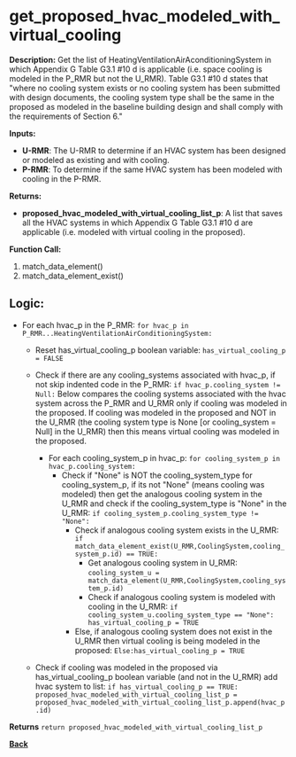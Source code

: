 # get_proposed_hvac_modeled_with_virtual_cooling  

**Description:** Get the list of HeatingVentilationAirAconditioningSystem in which Appendix G Table G3.1 #10 d is applicable (i.e. space cooling is modeled in the P_RMR but not the U_RMR).  Table G3.1 #10 d states that "where no cooling system exists or no cooling system has
been submitted with design documents, the cooling system type shall be the same in the proposed as modeled in the baseline building design and shall comply with the requirements of Section 6."   

**Inputs:**  
- **U-RMR**: The U-RMR to determine if an HVAC system has been designed or modeled as existing and with cooling.  
- **P-RMR**: To determine if the same HVAC system has been modeled with cooling in the P-RMR.  

**Returns:**  
- **proposed_hvac_modeled_with_virtual_cooling_list_p**: A list that saves all the HVAC systems in which Appendix G Table G3.1 #10 d are applicable (i.e. modeled with virtual cooling in the proposed).  
 
**Function Call:**   

1. match_data_element()  
2. match_data_element_exist()  

## Logic:  
- For each hvac_p in the P_RMR: `for hvac_p in P_RMR...HeatingVentilationAirConditioningSystem:`    
    - Reset has_virtual_cooling_p boolean variable: `has_virtual_cooling_p = FALSE`   
    - Check if there are any cooling_systems associated with hvac_p, if not skip indented code in the P_RMR: `if hvac_p.cooling_system != Null:`
        Below compares the cooling systems associated with the hvac system across the P_RMR and U_RMR only if cooling was modeled in the proposed. If cooling was modeled in the proposed and NOT in the U_RMR (the cooling system type is None [or cooling_system = Null] in the U_RMR) then this means virtual cooling was modeled in the proposed. 
        - For each cooling_system_p in hvac_p: `for cooling_system_p in hvac_p.cooling_system:`
            - Check if "None" is NOT the cooling_system_type for cooling_system_p, if its not "None" (means cooling was modeled) then get the analogous cooling system in the U_RMR and check if the cooling_system_type is "None" in the U_RMR: `if cooling_system_p.cooling_system_type != "None":`
                - Check if analogous cooling system exists in the U_RMR: `if match_data_element_exist(U_RMR,CoolingSystem,cooling_system_p.id) == TRUE:` 
                    - Get analogous cooling system in U_RMR: `cooling_system_u = match_data_element(U_RMR,CoolingSystem,cooling_system_p.id)`
                    - Check if analogous cooling system is modeled with cooling in the U_RMR: `if cooling_system_u.cooling_system_type == "None": has_virtual_cooling_p = TRUE`  
                - Else, if analogous cooling system does not exist in the U_RMR then virtual cooling is being modeled in the proposed: `Else:has_virtual_cooling_p = TRUE`
                    
    - Check if cooling was modeled in the proposed via has_virtual_cooling_p boolean variable (and not in the U_RMR) add hvac system to list: `if has_virtual_cooling_p == TRUE: proposed_hvac_modeled_with_virtual_cooling_list_p = proposed_hvac_modeled_with_virtual_cooling_list_p.append(hvac_p.id)`  

**Returns** `return proposed_hvac_modeled_with_virtual_cooling_list_p`  

**[Back](../_toc.md)**
